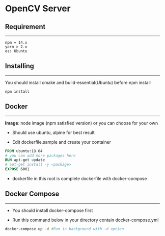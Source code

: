 # OpenCV Server


## **Requirement**
---
    npm = 14.x
    yarn > 2.x
    os: Ubuntu
## **Installing**
---
You should install cmake and build-essential(Ubuntu) before npm install
```
npm install
```

## **Docker**
---
**Image**: node image (npm satisfied version) or you can choose for your own

- Should use ubuntu, alpine for best result

- Edit dockerfile.sample and create your container

```Dockerfile
FROM ubuntu:18.04
# you can add more packages here 
RUN apt-get update 
# apt-get install -y <package>
EXPOSE 6001 
```

- dockerfile in this root is complete dockerfile with docker-compose
## **Docker Compose**
---
- You should install docker-compose first

- Run this command below in your directory contain docker-compose.yml 

```bash
docker-compose up -d #Run in background with -d option
```
   
